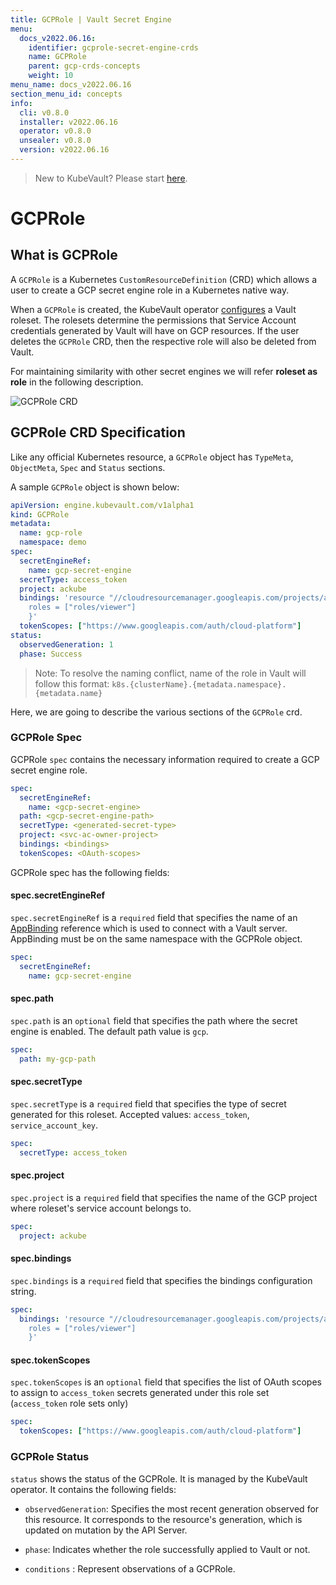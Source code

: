 ```yaml
---
title: GCPRole | Vault Secret Engine
menu:
  docs_v2022.06.16:
    identifier: gcprole-secret-engine-crds
    name: GCPRole
    parent: gcp-crds-concepts
    weight: 10
menu_name: docs_v2022.06.16
section_menu_id: concepts
info:
  cli: v0.8.0
  installer: v2022.06.16
  operator: v0.8.0
  unsealer: v0.8.0
  version: v2022.06.16
---
```


> New to KubeVault? Please start [here](/docs/v2022.06.16/concepts/README).

# GCPRole 

## What is GCPRole

A `GCPRole` is a Kubernetes `CustomResourceDefinition` (CRD) which allows a user to create a GCP secret engine role in a Kubernetes native way.

When a `GCPRole` is created, the KubeVault operator [configures](https://www.vaultproject.io/docs/secrets/gcp/index.html#setup) a Vault roleset.
The rolesets determine the permissions that Service Account credentials generated by Vault will have on GCP resources. If the user deletes the `GCPRole` CRD, then the respective role will also be deleted from Vault.

For maintaining similarity with other secret engines we will refer **roleset as role** in the following description.

![GCPRole CRD](/docs/v2022.06.16/images/concepts/gcp_role.svg)

## GCPRole CRD Specification

Like any official Kubernetes resource, a `GCPRole` object has `TypeMeta`, `ObjectMeta`, `Spec` and `Status` sections.

A sample `GCPRole` object is shown below:

```yaml
apiVersion: engine.kubevault.com/v1alpha1
kind: GCPRole
metadata:
  name: gcp-role
  namespace: demo
spec:
  secretEngineRef:
    name: gcp-secret-engine
  secretType: access_token
  project: ackube
  bindings: 'resource "//cloudresourcemanager.googleapis.com/projects/ackube" {
    roles = ["roles/viewer"]
    }'
  tokenScopes: ["https://www.googleapis.com/auth/cloud-platform"]
status:
  observedGeneration: 1
  phase: Success
```

> Note: To resolve the naming conflict, name of the role in Vault will follow this format: `k8s.{clusterName}.{metadata.namespace}.{metadata.name}`

Here, we are going to describe the various sections of the `GCPRole` crd.

### GCPRole Spec

GCPRole `spec` contains the necessary information required to create a GCP secret engine role.

```yaml
spec:
  secretEngineRef:
    name: <gcp-secret-engine>
  path: <gcp-secret-engine-path>
  secretType: <generated-secret-type>
  project: <svc-ac-owner-project>
  bindings: <bindings>
  tokenScopes: <OAuth-scopes>
```

GCPRole spec has the following fields:

#### spec.secretEngineRef

`spec.secretEngineRef` is a `required` field that specifies the name of an [AppBinding](/docs/v2022.06.16/concepts/vault-server-crds/auth-methods/appbinding) reference which is used to connect with a Vault server. AppBinding must be on the same namespace with the GCPRole object.

```yaml
spec:
  secretEngineRef:
    name: gcp-secret-engine
```

#### spec.path

`spec.path` is an `optional` field that specifies the path where the secret engine is enabled. The default path value is `gcp`.

```yaml
spec:
  path: my-gcp-path
```

#### spec.secretType

`spec.secretType` is a `required` field that specifies the type of secret generated for this roleset. Accepted values: `access_token`, `service_account_key`.

```yaml
spec:
  secretType: access_token
```

#### spec.project

`spec.project` is a `required` field that specifies the name of the GCP project where roleset's service account belongs to.

```yaml
spec:
  project: ackube
```

#### spec.bindings

`spec.bindings` is a `required` field that specifies the bindings configuration string.

```yaml
spec:
  bindings: 'resource "//cloudresourcemanager.googleapis.com/projects/ackube" {
    roles = ["roles/viewer"]
    }'
```

#### spec.tokenScopes

`spec.tokenScopes` is an `optional` field that specifies the list of
OAuth scopes to assign to `access_token` secrets generated under this role
 set (`access_token` role sets only)

```yaml
spec:
  tokenScopes: ["https://www.googleapis.com/auth/cloud-platform"]
```

### GCPRole Status

`status` shows the status of the GCPRole. It is managed by the KubeVault operator. It contains the following fields:

- `observedGeneration`: Specifies the most recent generation observed for this resource. It corresponds to the resource's generation, which is updated on mutation by the API Server.

- `phase`: Indicates whether the role successfully applied to Vault or not.

- `conditions` : Represent observations of a GCPRole.
